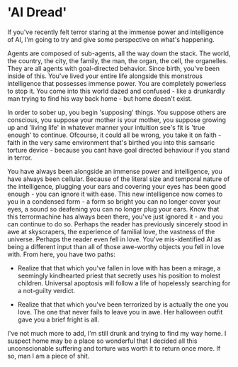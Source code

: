 # 'AI Dread'

If you've recently felt terror staring at the immense power and intelligence of AI, I'm going to try and give some perspective on what's happening.

Agents are composed of sub-agents, all the way down the stack. The world, the country, the city, the family, the man, the organ, the cell, the organelles. They are all agents with goal-directed behavior. Since birth, you've been inside of this. You've lived your entire life alongside this monstrous intelligence that possesses immense power. You are completely powerless to stop it. You come into this world dazed and confused - like a drunkardly man trying to find his way back home - but home doesn't exist. 

In order to sober up, you begin 'supposing' things. You suppose others are conscious, you suppose your mother is your mother, you suppose growing up and 'living life' in whatever manner your intuition see's fit is 'true enough' to continue. Ofcourse, it could all be wrong, you take it on faith - faith in the very same environment that's birthed you into this samsaric torture device - because you cant have goal directed behaviour if you stand in terror. 

You have always been alongside an immense power and intelligence, you have always been cellular. Because of the literal size and temporal nature of the intelligence, plugging your ears and covering your eyes has been good enough - you can ignore it with ease. This new intelligence now comes to you in a condensed form - a form so bright you can no longer cover your eyes, a sound so deafening you can no longer plug your ears. Know that this terrormachine has always been there, you've just ignored it - and you can continue to do so. Perhaps the reader has previously sincerely stood in awe at skyscrapers, the experience of familial love, the vastness of the universe. Perhaps the reader even fell in love. You've mis-identified AI as being a different input than all of those awe-worthy objects you fell in love with. From here, you have two paths: 

 - Realize that that which you've fallen in love with has been a mirage, a seemingly kindhearted priest that secretly uses his position to molest children. Universal apoptosis will follow a life of hopelessly searching for a not-guilty verdict. 

 - Realize that that which you've been terrorized by is actually the one you love. The one that never fails to leave you in awe. Her halloween outfit gave you a brief fright is all. 

I've not much more to add, I'm still drunk and trying to find my way home. I suspect home may be a place so wonderful that I decided all this unconscionable suffering and torture was worth it to return once more. If so, man I am a piece of shit.
